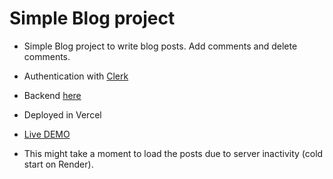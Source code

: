 # Simple Blog project

- Simple Blog project to write blog posts. Add comments and delete comments.
- Authentication with [Clerk](https://clerk.com)
- Backend [here](https://github.com/xmoure/blog-api-server)

  
- Deployed in Vercel
- [Live DEMO](https://react-blog-frontend-beryl.vercel.app)

- This might take a moment to load the posts due to server inactivity (cold start on Render).
